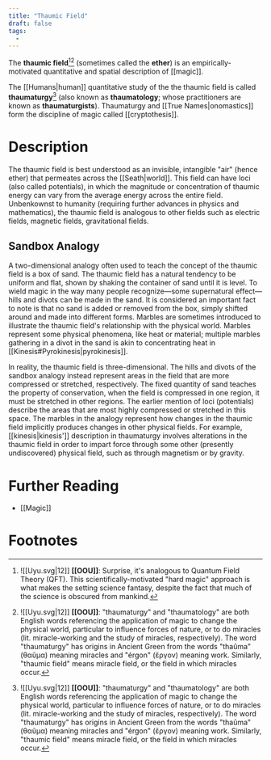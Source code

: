 ```yaml
---
title: "Thaumic Field"
draft: false
tags:
  - 
---
```


The **thaumic field**[^qft][^thau] (sometimes called the **ether**) is an empirically-motivated quantitative and spatial description of [[magic]].  

The [[Humans|human]] quantitative study of the the thaumic field is called **thaumaturgy**[^thau] (also known as **thaumatology**; whose practitioners are known as **thaumaturgists**). Thaumaturgy and [[True Names|onomastics]] form the discipline of magic called [[cryptothesis]].

# Description
The thaumic field is best understood as an invisible, intangible "air" (hence ether) that permeates across the [[Seath|world]]. This field can have loci (also called potentials), in which the magnitude or concentration of thaumic energy  can vary from the average energy across the entire field. Unbenkownst to humanity (requiring further advances in physics and mathematics), the thaumic field is analogous to other fields such as electric fields, magnetic fields, gravitational fields.

## Sandbox Analogy
A two-dimensional analogy often used to teach the concept of the thaumic field is a box of sand. The thaumic field has a natural tendency to be uniform and flat, shown by shaking the container of sand until it is level. To wield magic in the way many people recognize—some supernatural effect—hills and divots can be made in the sand. It is considered an important fact to note is that no sand is added or removed from the box, simply shifted around and made into different forms. Marbles are sometimes introduced to illustrate the thaumic field's relationship with the physical world. Marbles represent some physical phenomena, like heat or material; multiple marbles gathering in a divot in the sand is akin to concentrating heat in [[Kinesis#Pyrokinesis|pyrokinesis]].

In reality, the thaumic field is three-dimensional. The hills and divots of the sandbox analogy instead represent areas in the field that are more compressed or stretched, respectively. The fixed quantity of sand teaches the property of conservation, when the field is compressed in one region, it must be stretched in other regions. The earlier mention of loci (potentials) describe the areas that are most highly compressed or stretched in this space. The marbles in the analogy represent how changes in the thaumic field implicitly produces changes in other physical fields. For example, [[kinesis|kinesis']] description in thaumaturgy involves alterations in the thaumic field in order to impart force through some other (presently undiscovered) physical field, such as through magnetism or by gravity.

# Further Reading
- [[Magic]]

# Footnotes
[^qft]: ![[Uyu.svg|12]] **[[OOU]]**: Surprise, it's analogous to Quantum Field Theory (QFT). This scientifically-motivated "hard magic" approach is what makes the setting science fantasy, despite the fact that much of the science is obscured from mankind.

[^thau]: ![[Uyu.svg|12]] **[[OOU]]**: "thaumaturgy" and "thaumatology" are both English words referencing the application of magic to change the physical world, particular to influence forces of nature, or to do miracles (lit. miracle-working and the study of miracles, respectively). The word "thaumaturgy" has origins in Ancient Green from the words "thaûma" (θαῦμα) meaning miracles and "érgon" (ἔργον) meaning work. Similarly, "thaumic field" means miracle field, or the field in which miracles occur.